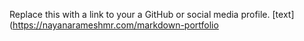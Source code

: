 Replace this with a link to your a GitHub or social media profile.
[text](https://nayanarameshmr.com/markdown-portfolio
